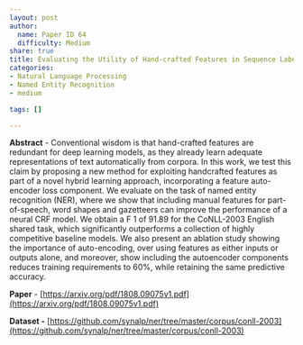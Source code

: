 ```yaml
---
layout: post
author:
  name: Paper ID 64
  difficulty: Medium
share: true
title: Evaluating the Utility of Hand-crafted Features in Sequence Labelling∗
categories:
- Natural Language Processing
- Named Entity Recognition
- medium

tags: []

---
```

**Abstract** - Conventional wisdom is that hand-crafted features are redundant for deep learning models, as they already learn adequate representations of text automatically from corpora. In this work, we test this claim by proposing a new method for exploiting handcrafted features as part of a novel hybrid learning approach, incorporating a feature auto-encoder loss component. We evaluate on the task of named entity recognition (NER), where we show that including manual features for part-of-speech, word shapes and gazetteers can improve the performance of a neural CRF model. We obtain a F 1 of 91.89 for the CoNLL-2003 English shared task, which significantly outperforms a collection of highly competitive baseline models. We also present an ablation study showing the importance of auto-encoding, over using features as either inputs or outputs alone, and moreover, show including the autoencoder components reduces training requirements to 60%, while retaining the same predictive accuracy.

**Paper** - [https://arxiv.org/pdf/1808.09075v1.pdf](https://arxiv.org/pdf/1808.09075v1.pdf)

**Dataset -** [https://github.com/synalp/ner/tree/master/corpus/conll-2003](https://github.com/synalp/ner/tree/master/corpus/conll-2003)
    